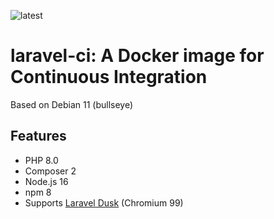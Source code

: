 ![latest](https://github.com/lbausch/laravel-ci/actions/workflows/docker-registry.yml/badge.svg)

# laravel-ci: A Docker image for Continuous Integration

Based on Debian 11 (bullseye)

## Features
+ PHP 8.0
+ Composer 2
+ Node.js 16
+ npm 8
+ Supports [Laravel Dusk](https://laravel.com/docs/master/dusk) (Chromium 99)
